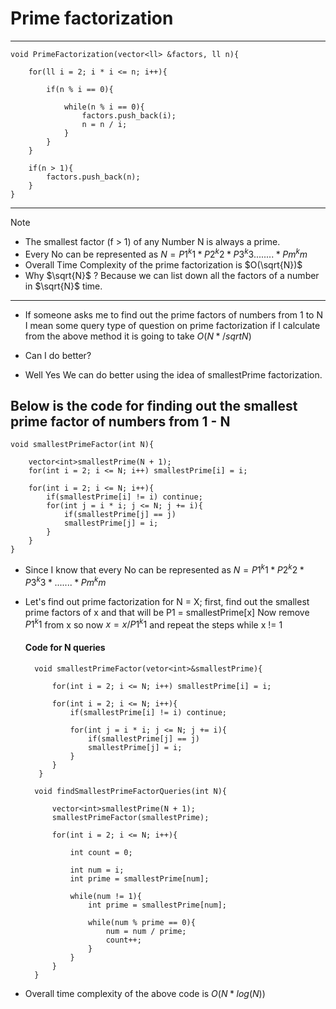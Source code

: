 # Prime factorization
<hr/>

    void PrimeFactorization(vector<ll> &factors, ll n){
        
        for(ll i = 2; i * i <= n; i++){
    
            if(n % i == 0){
    
                while(n % i == 0){
                    factors.push_back(i);
                    n = n / i;
                }
            }
        }
    
        if(n > 1){
            factors.push_back(n);
        }
    }
    
<hr/>

> [!NOTE]
> - The smallest factor (f > 1) of any Number N is always a prime.
> - Every No can be represented as $N = P1^k1 * P2^k2 * P3^k3 ........ *Pm^km$
> - Overall Time Complexity of the prime factorization is $O(\sqrt{N})$
> - Why $\sqrt{N}$ ? Because we can list down all the factors of a number in $\sqrt{N}$ time. 

<hr/>

- If someone asks me to find out the prime factors of numbers from 1 to N
I mean some query type of question on prime factorization
if I calculate from the above method it is going to take $O(N*/sqrt{N})$
- Can I do better?

- Well Yes We can do better using the idea of smallestPrime factorization.
<h2>Below is the code for finding out the smallest prime factor of numbers from 1 - N</h2>

    void smallestPrimeFactor(int N){
    
        vector<int>smallestPrime(N + 1);
        for(int i = 2; i <= N; i++) smallestPrime[i] = i;
        
        for(int i = 2; i <= N; i++){
            if(smallestPrime[i] != i) continue;
            for(int j = i * i; j <= N; j += i){
                if(smallestPrime[j] == j)
                smallestPrime[j] = i;
            }
        }
    }
- Since I know that every No can be represented as $N = P1^k1 * P2^k2 * P3^k3 * ....... * Pm^km$
- Let's find out prime factorization for N = X;
  first, find out the smallest prime factors of x and that will be P1 = smallestPrime[x]
  Now remove  $P1^k1$ from x so now $x = x / P1^k1$
  and repeat the steps while x != 1

  <h4> Code for N queries </h4>
    
        void smallestPrimeFactor(vetor<int>&smallestPrime){
        
            for(int i = 2; i <= N; i++) smallestPrime[i] = i;
        
            for(int i = 2; i <= N; i++){
                if(smallestPrime[i] != i) continue;
        
                for(int j = i * i; j <= N; j += i){
                    if(smallestPrime[j] == j)
                    smallestPrime[j] = i;
                }
            }
         }

        void findSmallestPrimeFactorQueries(int N){
        
            vector<int>smallestPrime(N + 1);
            smallestPrimeFactor(smallestPrime);
        
            for(int i = 2; i <= N; i++){
        
                int count = 0;
        
                int num = i;
                int prime = smallestPrime[num];
        
                while(num != 1){
                    int prime = smallestPrime[num];
        
                    while(num % prime == 0){
                        num = num / prime;
                        count++;
                    }
                }
            }
        }

- Overall time complexity of the above code is $O(N*log(N))$
  
  



